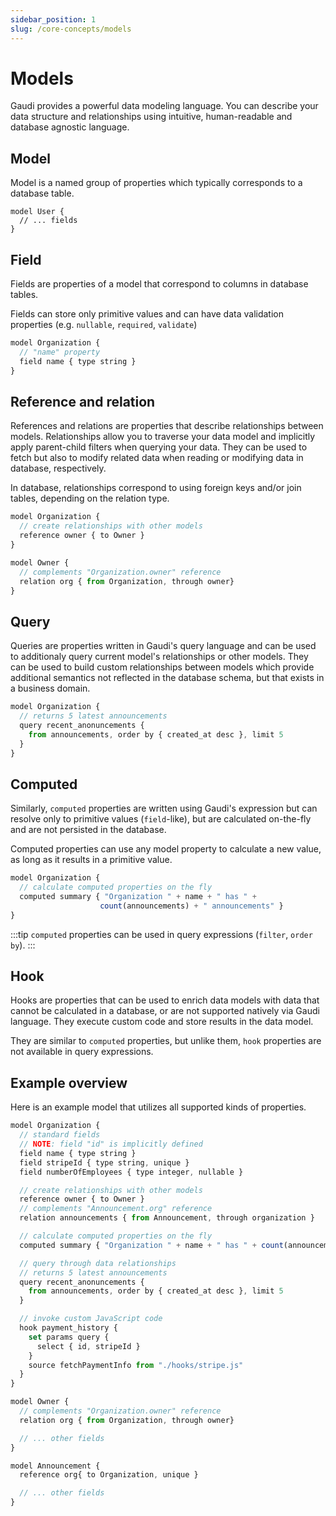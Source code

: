 ```yaml
---
sidebar_position: 1
slug: /core-concepts/models
---
```


# Models

Gaudi provides a powerful data modeling language. You can describe your data structure and relationships using intuitive, human-readable and database agnostic language.

## Model

Model is a named group of properties which typically corresponds to a database table.

```
model User {
  // ... fields
}
```

## Field

Fields are properties of a model that correspond to columns in database tables.

Fields can store only primitive values and can have data validation properties (e.g. `nullable`, `required`, `validate`)

```js
model Organization {
  // "name" property
  field name { type string }
}
```

## Reference and relation

References and relations are properties that describe relationships between models. Relationships allow you to traverse your data model and implicitly apply parent-child filters when querying your data. They can be used to fetch but also to modify related data when reading or modifying data in database, respectively.

In database, relationships correspond to using foreign keys and/or join tables, depending on the relation type.

```js
model Organization {
  // create relationships with other models
  reference owner { to Owner }
}

model Owner {
  // complements "Organization.owner" reference
  relation org { from Organization, through owner}
}
```

## Query

Queries are properties written in Gaudi's query language and can be used to additionaly query current model's relationships or other models. They can be used to build custom relationships between models which provide additional semantics not reflected in the database schema, but that exists in a business domain.

```js
model Organization {
  // returns 5 latest announcements
  query recent_anonuncements {
    from announcements, order by { created_at desc }, limit 5
  }
}
```

## Computed

Similarly, `computed` properties are written using Gaudi's expression but can resolve only to primitive values (`field`-like), but are calculated on-the-fly and are not persisted in the database.

Computed properties can use any model property to calculate a new value, as long as it results in a primitive value.

```js
model Organization {
  // calculate computed properties on the fly
  computed summary { "Organization " + name + " has " +
                    count(announcements) + " announcements" }
}
```

:::tip
`computed` properties can be used in query expressions (`filter`, `order by`).
:::

## Hook

Hooks are properties that can be used to enrich data models with data that cannot be calculated in a database, or are not supported natively via Gaudi language. They execute custom code and store results in the data model.

They are similar to `computed` properties, but unlike them, `hook` properties are not available in query expressions.

## Example overview

Here is an example model that utilizes all supported kinds of properties.

```js
model Organization {
  // standard fields
  // NOTE: field "id" is implicitly defined
  field name { type string }
  field stripeId { type string, unique }
  field numberOfEmployees { type integer, nullable }

  // create relationships with other models
  reference owner { to Owner }
  // complements "Announcement.org" reference
  relation announcements { from Announcement, through organization }

  // calculate computed properties on the fly
  computed summary { "Organization " + name + " has " + count(announcements) + " announcements" }

  // query through data relationships
  // returns 5 latest announcements
  query recent_anonuncements {
    from announcements, order by { created_at desc }, limit 5
  }

  // invoke custom JavaScript code
  hook payment_history {
    set params query {
      select { id, stripeId }
    }
    source fetchPaymentInfo from "./hooks/stripe.js"
  }
}

model Owner {
  // complements "Organization.owner" reference
  relation org { from Organization, through owner}

  // ... other fields
}

model Announcement {
  reference org{ to Organization, unique }

  // ... other fields
}
```
